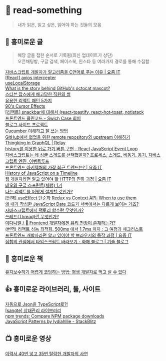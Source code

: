 # 🤭 read-something
> 내가 읽은, 읽고 싶은, 읽어야 하는 것들의 모음

## 📰 흥미로운 글
> 해당 글을 접한 순서로 기록됨(최신 업데이트가 상단)  
> 오픈채팅방, 구글 검색, 페이스북, 인스타 등 여러가지 경로를 통해 수집함

[자바스크립트 개발자가 알고리즘을 C언어로 푸는 이유 | 요즘 IT](https://yozm.wishket.com/magazine/detail/1651/?fbclid=IwAR0aqZ04q8xbnhC7eoxp5Dcmd05b97g7IcUlyEP7ekz06WFdTphs1jN6km4)  
[[React] axios intercepter](https://calisthenics-homedong.tistory.com/m/17)  
[useLocalStorage](https://usehooks.com/useLocalStorage/)  
[What is the story behind GitHub&#39;s octocat mascot?](https://www.quora.com/What-is-the-story-behind-GitHub-s-octocat-mascot)  
[스티븐 잡스에게 해고당한 직원의 썰](https://www.etoland.co.kr/plugin/mobile/board.php?bo_table=etohumor03&wr_id=1494424)  
[유용한 리액트 패턴 5가지](https://velog.io/@dnr6054/%EC%9C%A0%EC%9A%A9%ED%95%9C-%EB%A6%AC%EC%95%A1%ED%8A%B8-%ED%8C%A8%ED%84%B4-5%EA%B0%80%EC%A7%80)  
[90&#39;s Cursor Effects](https://tholman.com/cursor-effects/)  
[[리액트] snackbar에 대해서 (react-toastify, react-hot-toast, notistack](https://all-dev-kang.tistory.com/entry/%EB%A6%AC%EC%95%A1%ED%8A%B8-snackbar%EC%97%90-%EB%8C%80%ED%95%B4%EC%84%9C-%EC%95%8C%EC%95%84%EB%B3%B4%EC%9E%90-react-toastify-react-hot-toast-notistack)  
[프론트엔드 클린코드 - Swich Case 회피](https://www.zigae.com/avoid-switch/)  
[블로그 사이드 프로젝트](https://medium.com/@ericsimons/introducing-realworld-6016654d36b5)  
[Cucumber 이해하고 잘 쓰는 방법](https://hsoochun.tistory.com/487)  
[GitHub에서 협업을 위한 remote repository와 upstream 이해하기](https://pers0n4.io/github-remote-repository-and-upstream/)  
[Thingking in GraphQL | Relay](https://relay.dev/docs/principles-and-architecture/thinking-in-graphql/)  
[history를 이용한 뒤로 가기 버튼 구현 - React](https://ljh86029926.gitbook.io/coding-apple-react/3/history-go-and-goback)
[JavaScript Event Loop](https://medium.com/@arada3211/javascript-event-loop-ba42eb7ab957)  
[자바스크립트는 왜 싱글 스레드를 선택했을까? 프로세스, 스레드, 비동기, 동기, 자바스크립트 엔진, 이벤트루프](https://miracleground.tistory.com/entry/%EC%9E%90%EB%B0%94%EC%8A%A4%ED%81%AC%EB%A6%BD%ED%8A%B8%EB%8A%94-%EC%99%9C-%EC%8B%B1%EA%B8%80-%EC%8A%A4%EB%A0%88%EB%93%9C%EB%A5%BC-%EC%84%A0%ED%83%9D%ED%96%88%EC%9D%84%EA%B9%8C-%ED%94%84%EB%A1%9C%EC%84%B8%EC%8A%A4-%EC%8A%A4%EB%A0%88%EB%93%9C-%EB%B9%84%EB%8F%99%EA%B8%B0-%EB%8F%99%EA%B8%B0-%EC%9E%90%EB%B0%94%EC%8A%A4%ED%81%AC%EB%A6%BD%ED%8A%B8-%EC%97%94%EC%A7%84-%EC%9D%B4%EB%B2%A4%ED%8A%B8%EB%A3%A8%ED%94%84)  
[프론트엔드 아키텍처의 가장 최근 트렌드는? | 요즘 IT](https://yozm.wishket.com/magazine/detail/1663/)  
[History of JavaScript on a Timeline](https://blog.risingstack.com/history-of-javascript-on-a-timeline/)  
[웹 개발자라면 알고 있어야 할 HTTP의 진화 과정 | 요즘 IT](https://yozm.wishket.com/magazine/detail/1686/)  
[테오의 구글 스프린트(체험) 1기](https://velog.io/@teo/google-sprint-1)  
[나는 리액트를 어떻게 설계할 것인가?](https://doiler.tistory.com/38)  
[[번역] useEffect 단순화](https://onlydev.tistory.com/156)
[Redux vs Context API: When to use them](https://dev.to/ruppysuppy/redux-vs-context-api-when-to-use-them-4k3p)  
[왜 내가 작성한 JavaScript Date 코드가 서버에서는 다르게 보이는 거죠?](https://wormwlrm.github.io/2022/09/08/JavaScript-Date.html)  
[자바스크립트에서 팩토리 함수란 무엇인가?](https://ui.toast.com/weekly-pick/ko_20160905)  
[쓰레드(Thread)란 무엇인가?](https://goodgid.github.io/What-is-Thread/)  
[이다니엘 / 🙊 Frontend 개발자에겐 유리 천장이 존재하는가?](https://careerly.co.kr/comments/66359?utm_campaign=user-share)  
[(번역) 리액트 성능 최적화, 500ms 에서 1.7ms 까지 : 그 여정과 체크리스트](https://ykss.netlify.app/translation/500ms-to-1.7ms-in-react:-a-journey-and-a-checklist/?utm_source=substack&utm_medium=email)  
[프론트엔드 개발자라면 알고 있어야 할 브라우저의 동작 과정 | 요즘 IT](https://yozm.wishket.com/magazine/detail/1338/)  
[집합의 관점에서 타입스크립트 바라보기 - 화해 블로그 | 기술 블로그](http://blog.hwahae.co.kr/all/tech/tech-tech/9954/)  

## 📖 흥미로운 책
[유지보수하기 어렵게 코딩하는 방법: 평생 개발자로 먹고 살 수 있다](https://m.hanbit.co.kr/store/books/book_view.html?p_code=E2375873090)

## 👍 흥미로운 라이브러리, 툴, 사이트
[자동으로 Json을 TypeScript로?!](https://quicktype.io/)  
[[sangte] 상태관리 라이브러리](https://github.com/velopert/sangte)  
[npm trends: Compare NPM package downloads](https://npmtrends.com/)  
[JavaScript Patterns by lydiahllie - StackBlitz](https://stackblitz.com/@lydiahallie/collections/javascript-patterns)  

## 📺 흥미로운 영상
[이력서 40번 넣고 35번 탈락한 개발자의 사연](https://www.youtube.com/watch?v=i1HPaGDnocM&ab_channel=eo)  
